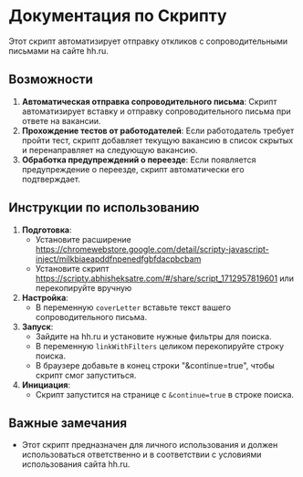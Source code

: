 # Документация по Скрипту

Этот скрипт автоматизирует отправку откликов с сопроводительными письмами на сайте hh.ru.

## Возможности

1. **Автоматическая отправка сопроводительного письма**: Скрипт автоматизирует вставку и отправку сопроводительного письма при ответе на вакансии.
2. **Прохождение тестов от работодателей**: Если работодатель требует пройти тест, скрипт добавляет текущую вакансию в список скрытых и перенаправляет на следующую вакансию.
3. **Обработка предупреждений о переезде**: Если появляется предупреждение о переезде, скрипт автоматически его подтверждает.

## Инструкции по использованию

1. **Подготовка**: 
    - Установите расширение https://chromewebstore.google.com/detail/scripty-javascript-inject/milkbiaeapddfnpenedfgbfdacpbcbam 
    - Установите скрипт https://scripty.abhisheksatre.com/#/share/script_1712957819601 или перекопируйте вручную
2. **Настройка**:
    - В переменную `coverLetter` вставьте текст вашего сопроводительного письма.
3. **Запуск**:
    - Зайдите на hh.ru и установите нужные фильтры для поиска.
    - В переменную `linkWithFilters` целиком перекопируйте строку поиска.
    - В браузере добавьте в конец строки "&continue=true", чтобы скрипт смог запуститься.
4. **Инициация**:
    - Скрипт запустится на странице с `&continue=true` в строке поиска.

## Важные замечания

- Этот скрипт предназначен для личного использования и должен использоваться ответственно и в соответствии с условиями использования сайта hh.ru.
